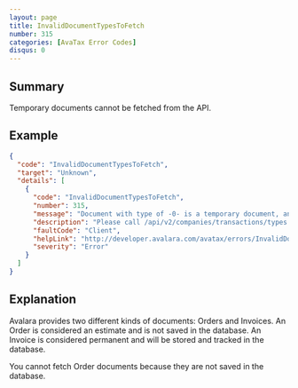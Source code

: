 ```yaml
---
layout: page
title: InvalidDocumentTypesToFetch
number: 315
categories: [AvaTax Error Codes]
disqus: 0
---
```


## Summary

Temporary documents cannot be fetched from the API.

## Example

```json
{
  "code": "InvalidDocumentTypesToFetch",
  "target": "Unknown",
  "details": [
    {
      "code": "InvalidDocumentTypesToFetch",
      "number": 315,
      "message": "Document with type of -0- is a temporary document, and can not be fetched.",
      "description": "Please call /api/v2/companies/transactions/types to fetch again.",
      "faultCode": "Client",
      "helpLink": "http://developer.avalara.com/avatax/errors/InvalidDocumentTypesToFetch",
      "severity": "Error"
    }
  ]
}
```

## Explanation

Avalara provides two different kinds of documents: Orders and Invoices.  An Order is considered an estimate and is not saved in the database.  An Invoice is considered permanent and will be stored and tracked in the database.

You cannot fetch Order documents because they are not saved in the database.
